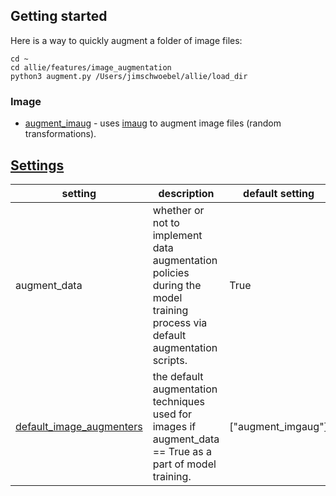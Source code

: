 ## Getting started

Here is a way to quickly augment a folder of image files:
```
cd ~ 
cd allie/features/image_augmentation
python3 augment.py /Users/jimschwoebel/allie/load_dir
```

### Image
* [augment_imaug](https://github.com/jim-schwoebel/allie/blob/master/augmentation/image_augmentation/augment_image.py) - uses [imaug](https://github.com/aleju/imgaug) to augment image files (random transformations).

## [Settings](https://github.com/jim-schwoebel/allie/blob/master/settings.json)
| setting | description | default setting | all options | 
|------|------|------|------| 
| augment_data | whether or not to implement data augmentation policies during the model training process via default augmentation scripts. | True | True, False |
| [default_image_augmenters](https://github.com/jim-schwoebel/allie/tree/master/augmentation/image_augmentation) | the default augmentation techniques used for images if augment_data == True as a part of model training. | ["augment_imgaug"] | ["augment_imgaug"]  | 
